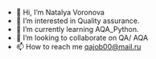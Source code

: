 - 👋 Hi, I’m Natalya Voronova
- 👀 I’m interested in Quality assurance.
- 🌱 I’m currently learning AQA_Python.
- 💞️ I’m looking to collaborate on QA/ AQA
- 📫 How to reach me qajob00@mail.ru
